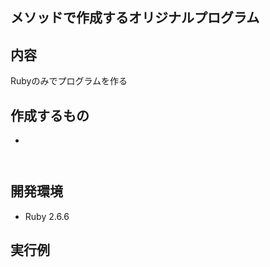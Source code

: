 ## メソッドで作成するオリジナルプログラム

## 内容
Rubyのみでプログラムを作る

## 作成するもの
- 

```


```

## 開発環境
-  Ruby 2.6.6

## 実行例
